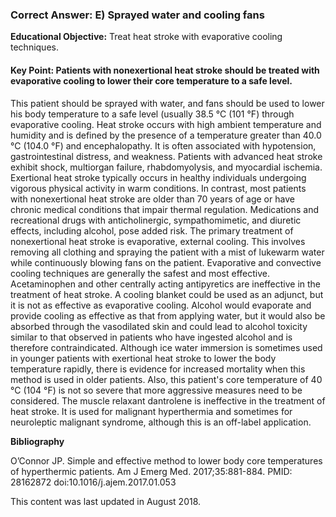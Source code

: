 
### Correct Answer: E) Sprayed water and cooling fans 

**Educational Objective:** Treat heat stroke with evaporative cooling techniques.

#### **Key Point:** Patients with nonexertional heat stroke should be treated with evaporative cooling to lower their core temperature to a safe level.

This patient should be sprayed with water, and fans should be used to lower his body temperature to a safe level (usually 38.5 °C (101 °F) through evaporative cooling. Heat stroke occurs with high ambient temperature and humidity and is defined by the presence of a temperature greater than 40.0 °C (104.0 °F) and encephalopathy. It is often associated with hypotension, gastrointestinal distress, and weakness. Patients with advanced heat stroke exhibit shock, multiorgan failure, rhabdomyolysis, and myocardial ischemia. Exertional heat stroke typically occurs in healthy individuals undergoing vigorous physical activity in warm conditions. In contrast, most patients with nonexertional heat stroke are older than 70 years of age or have chronic medical conditions that impair thermal regulation. Medications and recreational drugs with anticholinergic, sympathomimetic, and diuretic effects, including alcohol, pose added risk. The primary treatment of nonexertional heat stroke is evaporative, external cooling. This involves removing all clothing and spraying the patient with a mist of lukewarm water while continuously blowing fans on the patient. Evaporative and convective cooling techniques are generally the safest and most effective.
Acetaminophen and other centrally acting antipyretics are ineffective in the treatment of heat stroke. A cooling blanket could be used as an adjunct, but it is not as effective as evaporative cooling.
Alcohol would evaporate and provide cooling as effective as that from applying water, but it would also be absorbed through the vasodilated skin and could lead to alcohol toxicity similar to that observed in patients who have ingested alcohol and is therefore contraindicated.
Although ice water immersion is sometimes used in younger patients with exertional heat stroke to lower the body temperature rapidly, there is evidence for increased mortality when this method is used in older patients. Also, this patient's core temperature of 40 °C (104 °F) is not so severe that more aggressive measures need to be considered.
The muscle relaxant dantrolene is ineffective in the treatment of heat stroke. It is used for malignant hyperthermia and sometimes for neuroleptic malignant syndrome, although this is an off-label application.

**Bibliography**

O’Connor JP. Simple and effective method to lower body core temperatures of hyperthermic patients. Am J Emerg Med. 2017;35:881-884. PMID: 28162872 doi:10.1016/j.ajem.2017.01.053

This content was last updated in August 2018.